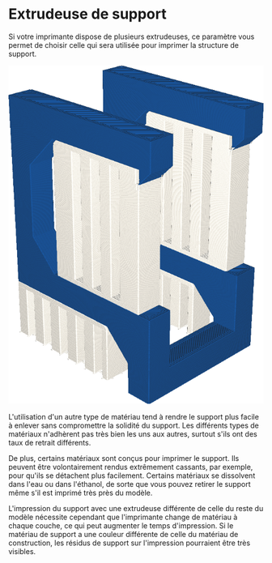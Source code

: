 Extrudeuse de support
===

Si votre imprimante dispose de plusieurs extrudeuses, ce paramètre vous permet de choisir celle qui sera utilisée pour imprimer la structure de support.

![Le support est imprimé en blanc, tandis que le modèle est imprimé en bleu](../../../articles/images/support_extruder_nr.png)

L'utilisation d'un autre type de matériau tend à rendre le support plus facile à enlever sans compromettre la solidité du support. Les différents types de matériaux n'adhèrent pas très bien les uns aux autres, surtout s'ils ont des taux de retrait différents.

De plus, certains matériaux sont conçus pour imprimer le support. Ils peuvent être volontairement rendus extrêmement cassants, par exemple, pour qu'ils se détachent plus facilement. Certains matériaux se dissolvent dans l'eau ou dans l'éthanol, de sorte que vous pouvez retirer le support même s'il est imprimé très près du modèle.

L'impression du support avec une extrudeuse différente de celle du reste du modèle nécessite cependant que l'imprimante change de matériau à chaque couche, ce qui peut augmenter le temps d'impression. Si le matériau de support a une couleur différente de celle du matériau de construction, les résidus de support sur l'impression pourraient être très visibles.
